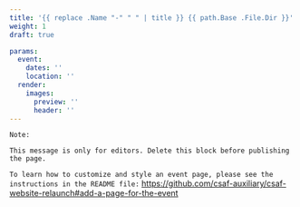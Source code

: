 ```yaml
---
title: '{{ replace .Name "-" " " | title }} {{ path.Base .File.Dir }}'
weight: 1
draft: true

params:
  event:
    dates: ''
    location: ''
  render:
    images:
      preview: ''
      header: ''
---
```

<!--
  SPDX-SnippetCopyrightText: {{ now.Format "2025" }} OASIS CSAF TC
  SPDX-License-Identifier: LicenseRef-OASIS-CSAF-TC-License
-->

`Note:`

`This message is only for editors. Delete this block before publishing the page.`

` To learn how to customize and style an event page, please see the instructions in the README file: `
https://github.com/csaf-auxiliary/csaf-website-relaunch#add-a-page-for-the-event
